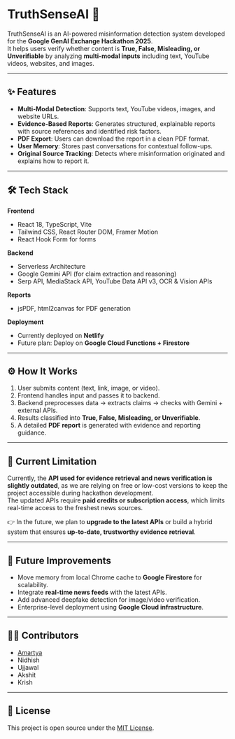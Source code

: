 # TruthSenseAI 🔎

TruthSenseAI is an AI-powered misinformation detection system developed for the **Google GenAI Exchange Hackathon 2025**.  
It helps users verify whether content is **True, False, Misleading, or Unverifiable** by analyzing **multi-modal inputs** including text, YouTube videos, websites, and images.

---

## ✨ Features
- **Multi-Modal Detection**: Supports text, YouTube videos, images, and website URLs.  
- **Evidence-Based Reports**: Generates structured, explainable reports with source references and identified risk factors.  
- **PDF Export**: Users can download the report in a clean PDF format.  
- **User Memory**: Stores past conversations for contextual follow-ups.  
- **Original Source Tracking**: Detects where misinformation originated and explains how to report it.

---

## 🛠️ Tech Stack
**Frontend**
- React 18, TypeScript, Vite  
- Tailwind CSS, React Router DOM, Framer Motion  
- React Hook Form for forms  

**Backend**
- Serverless Architecture  
- Google Gemini API (for claim extraction and reasoning)  
- Serp API, MediaStack API, YouTube Data API v3, OCR & Vision APIs  

**Reports**
- jsPDF, html2canvas for PDF generation  

**Deployment**
- Currently deployed on **Netlify**  
- Future plan: Deploy on **Google Cloud Functions + Firestore**

---

## ⚙️ How It Works
1. User submits content (text, link, image, or video).  
2. Frontend handles input and passes it to backend.  
3. Backend preprocesses data → extracts claims → checks with Gemini + external APIs.  
4. Results classified into **True, False, Misleading, or Unverifiable**.  
5. A detailed **PDF report** is generated with evidence and reporting guidance.  

---

## 📌 Current Limitation
Currently, the **API used for evidence retrieval and news verification is slightly outdated**, as we are relying on free or low-cost versions to keep the project accessible during hackathon development.  
The updated APIs require **paid credits or subscription access**, which limits real-time access to the freshest news sources.  

👉 In the future, we plan to **upgrade to the latest APIs** or build a hybrid system that ensures **up-to-date, trustworthy evidence retrieval**.

---

## 🚀 Future Improvements
- Move memory from local Chrome cache to **Google Firestore** for scalability.  
- Integrate **real-time news feeds** with the latest APIs.  
- Add advanced deepfake detection for image/video verification.  
- Enterprise-level deployment using **Google Cloud infrastructure**.  

---

## 👨‍💻 Contributors
- [Amartya](https://github.com/amartya1056)  
- Nidhish  
- Ujjawal  
- Akshit  
- Krish  

---

## 📄 License
This project is open source under the [MIT License](LICENSE).  
